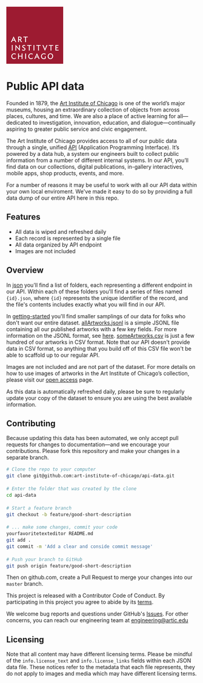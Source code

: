 ![Art Institute of Chicago](https://raw.githubusercontent.com/Art-Institute-of-Chicago/template/master/aic-logo.gif)

# Public API data

Founded in 1879, the [Art Institute of Chicago](https://www.artic.edu) is one of the world’s major museums, housing an extraordinary collection of objects from across places, cultures, and time. We are also a place of active learning for all—dedicated to investigation, innovation, education, and dialogue—continually aspiring to greater public service and civic engagement.

The Art Institute of Chicago provides access to all of our public data through a single, unified [API](https://api.artic.edu) (Application Programming Interface). It’s powered by a data hub, a system our engineers built to collect public information from a number of different internal systems. In our API, you’ll find data on our collections, digital publications, in-gallery interactives, mobile apps, shop products, events, and more.

For a number of reasons it may be useful to work with all our API data within your own local enviroment. We've made it easy to do so by providing a full data dump of our
entire API here in this repo.

## Features

* All data is wiped and refreshed daily
* Each record is represented by a single file
* All data organized by API endpoint
* Images are not included

## Overview

In [json](json) you'll find a list of folders, each representing a different endpoint in our API. Within each of these folders you'll find a series of files named `{id}.json`, where `{id}` represents the unique identifier of the record, and the file's contents includes exactly what you will find in our API.

In [getting-started](getting-started) you'll find smaller samplings of our data for folks who don't want our entire dataset. [allArtworks.jsonl](getting-started/allArtworks.jsonl) is a simple JSONL file containing all our published artworks with a few key fields. For more information on the JSONL format, see [here](http://jsonlines.org/). [someArtworks.csv](getting-started/someArtworks.csv) is just a few hundred of our artworks in CSV format. Note that our API doesn't provide data in CSV format, so anything that you build off of this CSV file won't be able to scaffold up to our regular API.

Images are not included and are not part of the dataset. For more details on how to use images of artworks in the Art Institute of Chicago’s collection, please visit our [open access](https://www.artic.edu/open-access) page.

As this data is automatically refreshed daily, please be sure to regularly update your copy of the dataset to ensure you are using the best available information.

## Contributing

Because updating this data has been automated, we only accept pull requests for changes to documentation—and we encourage your contributions. Please fork this repository and make your changes in a separate branch.

```bash
# Clone the repo to your computer
git clone git@github.com:art-institute-of-chicago/api-data.git

# Enter the folder that was created by the clone
cd api-data

# Start a feature branch
git checkout -b feature/good-short-description

# ... make some changes, commit your code
yourfavoritetexteditor README.md
git add .
git commit -m 'Add a clear and conside commit message'

# Push your branch to GitHub
git push origin feature/good-short-description
```

Then on github.com, create a Pull Request to merge your changes into our `master` branch.

This project is released with a Contributor Code of Conduct. By participating in this project you agree to abide by its [terms](CODE_OF_CONDUCT.md).

We welcome bug reports and questions under GitHub's [Issues](issues). For other concerns, you can reach our engineering team at [engineering@artic.edu](mailto:engineering@artic.edu)

## Licensing

Note that all content may have different licensing terms. Please be mindful of the `info.license_text` and `info.license_links` fields within each JSON data file. These notices refer to the metadata that each file represents, they do not apply to images and media which may have different licensing terms.